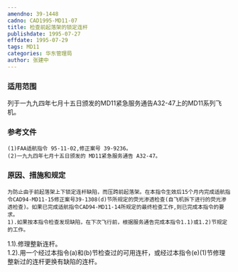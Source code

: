 ```yaml
---
amendno: 39-1448  
cadno: CAD1995-MD11-07  
title: 检查前起落架的锁定连杆  
publishdate: 1995-07-27  
effdate: 1995-07-29  
tags: MD11  
categories: 华东管理局  
author: 张建中  
---
```

  
### 适用范围  
列于一九九四年七月十五日颁发的MD11紧急服务通告A32-47上的MD11系列飞机。  
  
<!--more-->  
### 参考文件  
    (1)FAA适航指令 95-11-02,修正案号 39-9236。  
    (2)一九九四年七月十五日颁发的 MD11紧急服务通告 A32-47。  
  
### 原因、措施和规定  
    为防止由于前起落架上下锁定连杆缺陷，而压跨前起落架。在本指令生效后15个月内完成适航指令CAD94-MD11-15修正案号39-1308(d)节所规定的荧光渗透检查(自飞机拆下进行的荧光渗透检查)。如果已完成适航指令CAD94-MD11-14所规定的最终检查工作,则已完成本指令的要求。  
    1).如果按本指令检查发现缺陷，在下次飞行前，根据服务通告完成本指令1.1)或1.2)节规定的工作。  
1.1).修理整新连杆。  
    1.2).用一个经过本指令(a)和(b)节检查过的可用连杆，或经过本指令(e)(1)节修理整新过的连杆更换有缺陷的连杆。  
      
